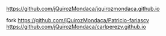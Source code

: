 https://github.com/jQuirozMondaca/jquirozmondaca.github.io

fork
https://github.com/jQuirozMondaca/Patricio-fariascv
<br>
https://github.com/jQuirozMondaca/carlperezv.github.io
